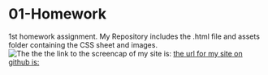 # 01-Homework
1st homework assignment. My Repository includes the .html file and assets folder containing the CSS sheet and images.
![The the the link to the screencap of my site is:](.assets/images/homework01)
[the url for my site on github is:](https://tikimaniac77.github.io/01-Homework/)

